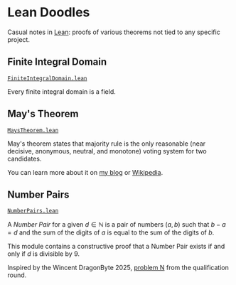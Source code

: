 # Lean Doodles

Casual notes in [Lean](https://lean-lang.org): proofs of various theorems not tied to any specific project.

## Finite Integral Domain

[`FiniteIntegralDomain.lean`](/LeanDoodles/FiniteIntegralDomain.lean)

Every finite integral domain is a field.

## May's Theorem

[`MaysTheorem.lean`](/LeanDoodles/MaysTheorem.lean)

May's theorem states that majority rule is the only reasonable (near decisive, anonymous, neutral, and monotone) voting system for two candidates.

You can learn more about it on [my blog](https://dobranow.ski/posts/mays-theorem) or [Wikipedia](https://en.wikipedia.org/wiki/May%27s_theorem).

## Number Pairs

[`NumberPairs.lean`](/LeanDoodles/NumberPairs.lean)

A *Number Pair* for a given $d \in \mathbb{N}$ is a pair of numbers $(a, b)$ such that $b - a = d$ and the sum of the digits of $a$ is equal to the sum of the digits of $b$.

This module contains a constructive proof that a Number Pair exists if and only if $d$ is divisible by $9$.

Inspired by the Wincent DragonByte 2025, [problem N](https://www.wincentdragonbyte.com/archive/qual2025/N/statement) from the qualification round.
